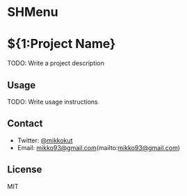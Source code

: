 # SHMenu

# ${1:Project Name}
TODO: Write a project description

## Usage
TODO: Write usage instructions

## Contact
- Twitter: [@mikkokut](https://twitter.com/mikkokut)
- Email: mikko93@gmail.com(mailto:mikko93@gmail.com)

## License
MIT
